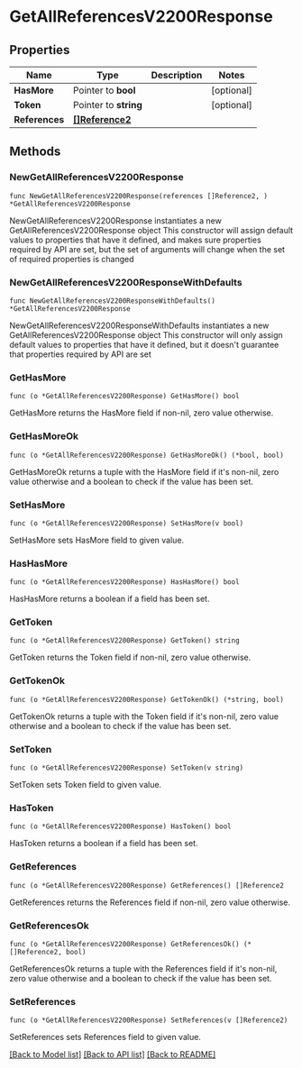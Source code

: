 # GetAllReferencesV2200Response

## Properties

Name | Type | Description | Notes
------------ | ------------- | ------------- | -------------
**HasMore** | Pointer to **bool** |  | [optional] 
**Token** | Pointer to **string** |  | [optional] 
**References** | [**[]Reference2**](Reference2.md) |  | 

## Methods

### NewGetAllReferencesV2200Response

`func NewGetAllReferencesV2200Response(references []Reference2, ) *GetAllReferencesV2200Response`

NewGetAllReferencesV2200Response instantiates a new GetAllReferencesV2200Response object
This constructor will assign default values to properties that have it defined,
and makes sure properties required by API are set, but the set of arguments
will change when the set of required properties is changed

### NewGetAllReferencesV2200ResponseWithDefaults

`func NewGetAllReferencesV2200ResponseWithDefaults() *GetAllReferencesV2200Response`

NewGetAllReferencesV2200ResponseWithDefaults instantiates a new GetAllReferencesV2200Response object
This constructor will only assign default values to properties that have it defined,
but it doesn't guarantee that properties required by API are set

### GetHasMore

`func (o *GetAllReferencesV2200Response) GetHasMore() bool`

GetHasMore returns the HasMore field if non-nil, zero value otherwise.

### GetHasMoreOk

`func (o *GetAllReferencesV2200Response) GetHasMoreOk() (*bool, bool)`

GetHasMoreOk returns a tuple with the HasMore field if it's non-nil, zero value otherwise
and a boolean to check if the value has been set.

### SetHasMore

`func (o *GetAllReferencesV2200Response) SetHasMore(v bool)`

SetHasMore sets HasMore field to given value.

### HasHasMore

`func (o *GetAllReferencesV2200Response) HasHasMore() bool`

HasHasMore returns a boolean if a field has been set.

### GetToken

`func (o *GetAllReferencesV2200Response) GetToken() string`

GetToken returns the Token field if non-nil, zero value otherwise.

### GetTokenOk

`func (o *GetAllReferencesV2200Response) GetTokenOk() (*string, bool)`

GetTokenOk returns a tuple with the Token field if it's non-nil, zero value otherwise
and a boolean to check if the value has been set.

### SetToken

`func (o *GetAllReferencesV2200Response) SetToken(v string)`

SetToken sets Token field to given value.

### HasToken

`func (o *GetAllReferencesV2200Response) HasToken() bool`

HasToken returns a boolean if a field has been set.

### GetReferences

`func (o *GetAllReferencesV2200Response) GetReferences() []Reference2`

GetReferences returns the References field if non-nil, zero value otherwise.

### GetReferencesOk

`func (o *GetAllReferencesV2200Response) GetReferencesOk() (*[]Reference2, bool)`

GetReferencesOk returns a tuple with the References field if it's non-nil, zero value otherwise
and a boolean to check if the value has been set.

### SetReferences

`func (o *GetAllReferencesV2200Response) SetReferences(v []Reference2)`

SetReferences sets References field to given value.



[[Back to Model list]](../README.md#documentation-for-models) [[Back to API list]](../README.md#documentation-for-api-endpoints) [[Back to README]](../README.md)


